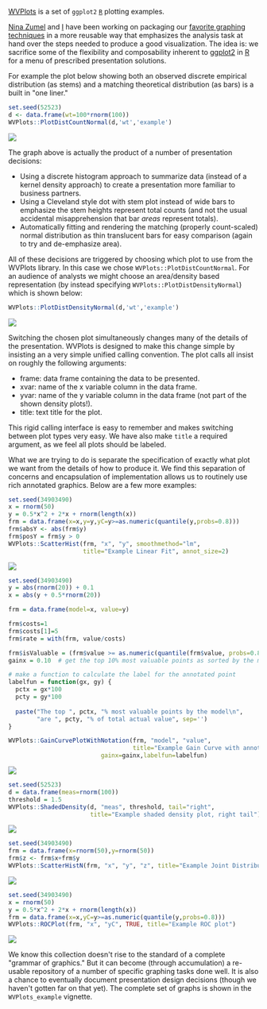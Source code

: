 [WVPlots](https://CRAN.R-project.org/package=WVPlots) is a set of `ggplot2` [`R`](https://cran.r-project.org) plotting examples.

<a target="_blank" href="http://www.win-vector.com/site/staff/nina-zumel/">Nina Zumel</a> and <a target="_blank" href="http://www.win-vector.com/site/staff/john-mount/">I</a> have been working on packaging our <a target="_blank" href="http://www.win-vector.com/blog/2011/12/my-favorite-graphs/">favorite graphing techniques</a> in a more reusable way that emphasizes the analysis task at hand over the steps needed to produce a good visualization. The idea is: we sacrifice some of the flexibility and composability inherent to <a target="_blank" href="http://ggplot2.org">ggplot2</a> in <a target="_blank" href="https://cran.r-project.org">R</a> for a menu of prescribed presentation solutions.

For example the plot below showing both an observed discrete empirical distribution (as stems) and a matching theoretical distribution (as bars) is a built in "one liner."

``` r
set.seed(52523)
d <- data.frame(wt=100*rnorm(100))
WVPlots::PlotDistCountNormal(d,'wt','example')
```

![](WVPlots_concept_files/figure-markdown_github/unnamed-chunk-2-1.png)

The graph above is actually the product of a number of presentation decisions:

-   Using a discrete histogram approach to summarize data (instead of a kernel density approach) to create a presentation more familiar to business partners.
-   Using a Cleveland style dot with stem plot instead of wide bars to emphasize the stem heights represent total counts (and not the usual accidental misapprehension that bar <em>areas</em> represent totals).
-   Automatically fitting and rendering the matching (properly count-scaled) normal distribution as thin translucent bars for easy comparison (again to try and de-emphasize area).

All of these decisions are triggered by choosing which plot to use from the WVPlots library. In this case we chose <code>WVPlots::PlotDistCountNormal</code>. For an audience of analysts we might choose an area/density based representation (by instead specifying <code>WVPlots::PlotDistDensityNormal</code>) which is shown below:

``` r
WVPlots::PlotDistDensityNormal(d,'wt','example')
```

![](WVPlots_concept_files/figure-markdown_github/unnamed-chunk-3-1.png)

Switching the chosen plot simultaneously changes many of the details of the presentation. WVPlots is designed to make this change simple by insisting an a very simple unified calling convention. The plot calls all insist on roughly the following arguments:

-   frame: data frame containing the data to be presented.
-   xvar: name of the x variable column in the data frame.
-   yvar: name of the y variable column in the data frame (not part of the shown density plots!).
-   title: text title for the plot.

This rigid calling interface is easy to remember and makes switching between plot types very easy. We have also make <code>title</code> a required argument, as we feel all plots should be labeled.

What we are trying to do is separate the specification of exactly what plot we want from the details of how to produce it. We find this separation of concerns and encapsulation of implementation allows us to routinely use rich annotated graphics. Below are a few more examples:

``` r
set.seed(34903490)
x = rnorm(50)
y = 0.5*x^2 + 2*x + rnorm(length(x))
frm = data.frame(x=x,y=y,yC=y>=as.numeric(quantile(y,probs=0.8)))
frm$absY <- abs(frm$y)
frm$posY = frm$y > 0
WVPlots::ScatterHist(frm, "x", "y", smoothmethod="lm", 
                     title="Example Linear Fit", annot_size=2)
```

![](WVPlots_concept_files/figure-markdown_github/unnamed-chunk-4-1.png)

``` r
set.seed(34903490)
y = abs(rnorm(20)) + 0.1
x = abs(y + 0.5*rnorm(20))

frm = data.frame(model=x, value=y)

frm$costs=1
frm$costs[1]=5
frm$rate = with(frm, value/costs)

frm$isValuable = (frm$value >= as.numeric(quantile(frm$value, probs=0.8)))
gainx = 0.10  # get the top 10% most valuable points as sorted by the model

# make a function to calculate the label for the annotated point
labelfun = function(gx, gy) {
  pctx = gx*100
  pcty = gy*100
  
  paste("The top ", pctx, "% most valuable points by the model\n",
        "are ", pcty, "% of total actual value", sep='')
}

WVPlots::GainCurvePlotWithNotation(frm, "model", "value", 
                                   title="Example Gain Curve with annotation", 
                          gainx=gainx,labelfun=labelfun) 
```

![](WVPlots_concept_files/figure-markdown_github/unnamed-chunk-5-1.png)

``` r
set.seed(52523)
d = data.frame(meas=rnorm(100))
threshold = 1.5
WVPlots::ShadedDensity(d, "meas", threshold, tail="right", 
                       title="Example shaded density plot, right tail")
```

![](WVPlots_concept_files/figure-markdown_github/unnamed-chunk-6-1.png)

``` r
set.seed(34903490)
frm = data.frame(x=rnorm(50),y=rnorm(50))
frm$z <- frm$x+frm$y
WVPlots::ScatterHistN(frm, "x", "y", "z", title="Example Joint Distribution")
```

![](WVPlots_concept_files/figure-markdown_github/unnamed-chunk-7-1.png)

``` r
set.seed(34903490)
x = rnorm(50)
y = 0.5*x^2 + 2*x + rnorm(length(x))
frm = data.frame(x=x,yC=y>=as.numeric(quantile(y,probs=0.8)))
WVPlots::ROCPlot(frm, "x", "yC", TRUE, title="Example ROC plot")
```

![](WVPlots_concept_files/figure-markdown_github/unnamed-chunk-8-1.png)

We know this collection doesn't rise to the standard of a complete "grammar of graphics." But it can become (through accumulation) a re-usable repository of a number of specific graphing tasks done well. It is also a chance to eventually document presentation design decisions (though we haven't gotten far on that yet). The complete set of graphs is shown in the `WVPlots_example` vignette.
